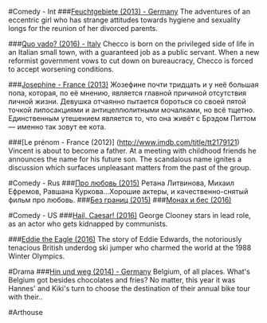 #Comedy - Int
###[Feuchtgebiete (2013) - Germany](http://www.imdb.com/title/tt2524674/)
The adventures of an eccentric girl who has strange attitudes towards hygiene and sexuality longs for the reunion of her divorced parents.

###[Quo vado? (2016) - Italy](http://www.imdb.com/title/tt5290524/)
Checco is born on the privileged side of life in an Italian small town, with a guaranteed job as a public servant. When a new reformist government vows to cut down on bureaucracy, Checco is forced to accept worsening conditions.

###[Josephine - France (2013)](http://www.imdb.com/title/tt2430044/)
Жозефине почти тридцать и у неё большая попа, которая, по её мнению, является главной причиной отсутствия личной жизни. Девушка отчаянно пытается бороться со своей пятой точкой липосакциями и антицеллюлитными мочалками, но всё тщетно. Единственным утешением является то, что она живёт с Брэдом Питтом — именно так зовут ее кота. 

###[Le prénom - France (2012)] (http://www.imdb.com/title/tt2179121)
Vincent is about to become a father. At a meeting with childhood friends he announces the name for his future son. The scandalous name ignites a discussion which surfaces unpleasant matters from the past of the group.


#Comedy - Rus
###[Про любовь (2015)](http://www.imdb.com/title/tt4765604)
Ретана Литвинова, Михаил Ефремов, Равшана Куркова...Хорошие актеры, и качественно-снятый фильм про любовь. 
###[Без границ (2015)](http://www.imdb.com/title/tt5112966/)
###[Монах и бес (2016)](https://www.kinopoisk.ru/film/742184/)

#Comedy - US
###[Hail, Caesar! (2016)](http://www.imdb.com/title/tt0475290/)
George Clooney stars in lead role, as an actor who gets kidnapped by communists. 

###[Eddie the Eagle (2016)](http://www.imdb.com/title/tt1083452/)
The story of Eddie Edwards, the notoriously tenacious British underdog ski jumper who charmed the world at the 1988 Winter Olympics.

#Drama
###[Hin und weg (2014) - Germany](http://www.imdb.com/title/tt3273636/)
Belgium, of all places. What's Belgium got besides chocolates and fries? No matter, this year it was Hannes' and Kiki's turn to choose the destination of their annual bike tour with their..

#Arthouse
